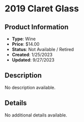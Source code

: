 # 2019 Claret Glass

## Product Information
- **Type**: Wine
- **Price**: $14.00
- **Status**: Not Available / Retired
- **Created**: 1/25/2023
- **Updated**: 9/27/2023

## Description
No description available.



## Details
No additional details available.
